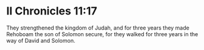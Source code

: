 # II Chronicles 11:17

They strengthened the kingdom of Judah, and for three years they made Rehoboam the son of Solomon secure, for they walked for three years in the way of David and Solomon.
